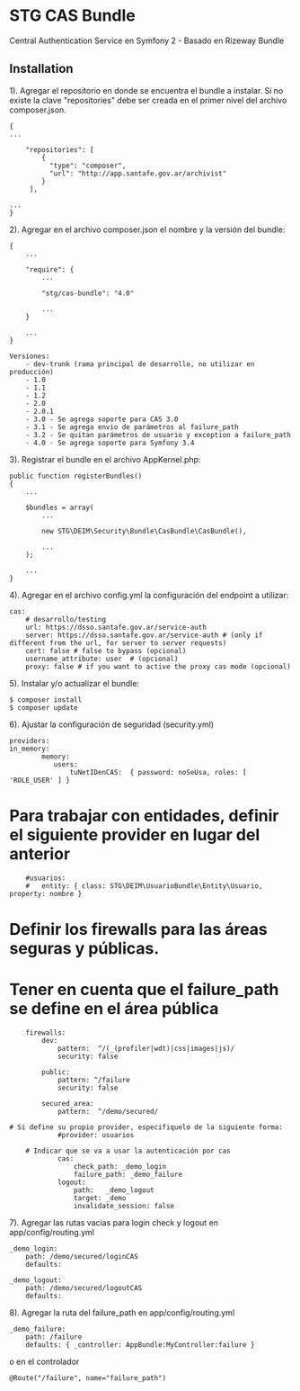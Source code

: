 STG CAS Bundle
==================
Central Authentication Service en Symfony 2 - Basado en Rizeway Bundle


Installation
---------------

1). Agregar el repositorio en donde se encuentra el bundle a instalar. Si no 
    existe la clave "repositories" debe ser creada en el primer nivel del 
    archivo composer.json.

    {
    ...

        "repositories": [
            {
              "type": "composer",
              "url": "http://app.santafe.gov.ar/archivist"
            }
         ],

    ...
    }

2). Agregar en el archivo composer.json el nombre y la versión del bundle:

    {
        ...

        "require": {
            ...

            "stg/cas-bundle": "4.0"

            ...
        }

        ...
    }

    Versiones:
        - dev-trunk (rama principal de desarrollo, no utilizar en producción)
        - 1.0
        - 1.1
        - 1.2
        - 2.0
        - 2.0.1
        - 3.0 - Se agrega soporte para CAS 3.0
        - 3.1 - Se agrega envio de parámetros al failure_path
        - 3.2 - Se quitan parámetros de usuario y exception a failure_path
        - 4.0 - Se agrega soporte para Symfony 3.4

3). Registrar el bundle en el archivo AppKernel.php:

    public function registerBundles()
    {
        ...

        $bundles = array(
            ...

            new STG\DEIM\Security\Bundle\CasBundle\CasBundle(),

            ...
        );

        ...
    }


4). Agregar en el archivo config.yml la configuración del endpoint a utilizar:

    cas:
        # desarrollo/testing
        url: https://dsso.santafe.gov.ar/service-auth
        server: https://dsso.santafe.gov.ar/service-auth # (only if different from the url, for server to server requests)
        cert: false # false to bypass (opcional)
        username_attribute: user  # (opcional)
        proxy: false # if you want to active the proxy cas mode (opcional)


5). Instalar y/o actualizar el bundle:

    $ composer install
    $ composer update


6). Ajustar la configuración de seguridad (security.yml)

    providers:
	in_memory:
            memory:
               users:
                   tuNetIDenCAS:  { password: noSeUsa, roles: [ 'ROLE_USER' ] }

# Para trabajar con entidades, definir el siguiente provider en lugar del anterior
        #usuarios:
        #   entity: { class: STG\DEIM\UsuarioBundle\Entity\Usuario, property: nombre }


# Definir los firewalls para las áreas seguras y públicas. 
# Tener en cuenta que el failure_path se define en el área pública

        firewalls:
            dev:
                pattern:  ^/(_(profiler|wdt)|css|images|js)/
                security: false

            public:
                pattern: ^/failure
                security: false

            secured_area:
                pattern:  ^/demo/secured/

	# Si define su propio provider, especifiquelo de la siguiente forma:
                #provider: usuarios

        # Indicar que se va a usar la autenticación por cas
                cas:
                    check_path: _demo_login
                    failure_path: _demo_failure
                logout:
                    path:   _demo_logout
                    target: _demo
                    invalidate_session: false

7). Agregar las rutas vacias para login check y logout en app/config/routing.yml
   
    _demo_login:
        path: /demo/secured/loginCAS 
        defaults:

    _demo_logout:
        path: /demo/secured/logoutCAS
        defaults: 
    
8). Agregar la ruta del failure_path en app/config/routing.yml

    _demo_failure:
        path: /failure
        defaults: { _controller: AppBundle:MyController:failure }
        

o en el controlador

    @Route("/failure", name="failure_path")